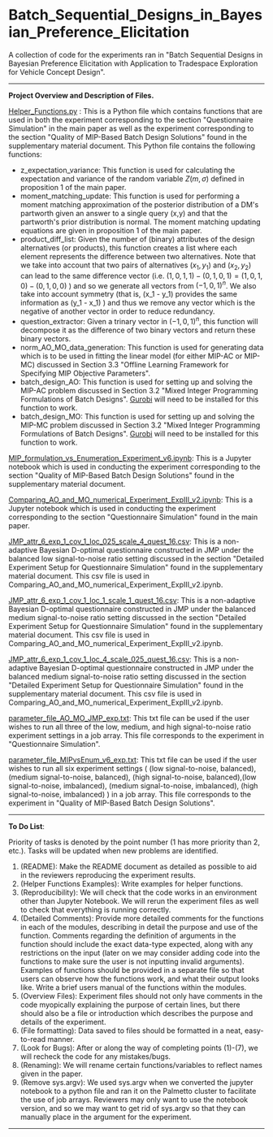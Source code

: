 # Batch_Sequential_Designs_in_Bayesian_Preference_Elicitation
A collection of code for the experiments ran in "Batch Sequential Designs in Bayesian Preference Elicitation with Application to Tradespace Exploration for Vehicle Concept Design".

-----
**Project Overview and Description of Files.** <br />

<ins>Helper_Functions.py</ins> : This is a Python file which contains functions that are used in both the experiment corresponding to the section "Questionnaire Simulation" in the main paper as well as the experiment corresponding to the section "Quality of MIP-Based Batch Design Solutions" found in the supplementary material document. This Python file contains the following functions:
* z_expectation_variance: This function is used for calculating the expectation and variance of the random variable $Z(m,\sigma)$ defined in proposition 1 of the main paper. 
* moment_matching_update: This function is used for performing a moment matching approximation of the posterior distribution of a DM's partworth given an answer to a single query (x,y) and that the partworth's prior distribution is normal. The moment matching updating equations are given in proposition 1 of the main paper.
* product_diff_list: Given the number of (binary) attributes of the design alternatives (or products), this function creates a list where each element represents the difference between two alternatives. Note that we take into account that two pairs of alternatives $(x_1,y_1)$ and $(x_2,y_2)$ can lead to the same difference vector (i.e. $(1,0,1,1) - (0,1,0,1) = (1,0,1,0) - (0,1,0,0)$ ) and so we generate all vectors from $(-1,0,1)^n$. We also take into account symmetry (that is, (x_1 - y_1) provides the same information as (y_1 - x_1) ) and thus we remove any vector which is the negative of another vector in order to reduce redundancy.
* question_extractor: Given a trinary vector in $(-1,0,1)^n$, this function will decompose it as the difference of two binary vectors and return these binary vectors.
* norm_AO_MO_data_generation: This function is used for generating data which is to be used in fitting the linear model (for either MIP-AC or MIP-MC) discussed in Section 3.3 "Offline Learning Framework for Specifying MIP Objective Parameters". 
* batch_design_AO: This function is used for setting up and solving the MIP-AC problem discussed in Section 3.2 "Mixed Integer Programming Formulations of Batch Designs". [Gurobi](https://www.gurobi.com/) will need to be installed for this function to work.
* batch_design_MO: This function is used for setting up and solving the MIP-MC problem discussed in Section 3.2 "Mixed Integer Programming Formulations of Batch Designs". [Gurobi](https://www.gurobi.com/) will need to be installed for this function to work.

<ins>MIP_formulation_vs_Enumeration_Experiment_v6.ipynb</ins>: This is a Jupyter notebook which is used in conducting the experiment corresponding to the section "Quality of MIP-Based Batch Design Solutions" found in the supplementary material document.

<ins>Comparing_AO_and_MO_numerical_Experiment_ExpIII_v2.ipynb</ins>: This is a Jupyter notebook which is used in conducting the experiment corresponding to the section "Questionnaire Simulation" found in the main paper.

<ins>JMP_attr_6_exp_1_cov_1_loc_025_scale_4_quest_16.csv</ins>: This is a non-adaptive Bayesian D-optimal questionnaire constructed in JMP under the balanced low signal-to-noise ratio setting discussed in the section "Detailed Experiment Setup for Questionnaire Simulation" found in the supplementary material document. This csv file is used in Comparing_AO_and_MO_numerical_Experiment_ExpIII_v2.ipynb.

<ins>JMP_attr_6_exp_1_cov_1_loc_1_scale_1_quest_16.csv</ins>: This is a non-adaptive Bayesian D-optimal questionnaire constructed in JMP under the balanced medium signal-to-noise ratio setting discussed in the section "Detailed Experiment Setup for Questionnaire Simulation" found in the supplementary material document. This csv file is used in Comparing_AO_and_MO_numerical_Experiment_ExpIII_v2.ipynb.


<ins>JMP_attr_6_exp_1_cov_1_loc_4_scale_025_quest_16.csv</ins>: This is a non-adaptive Bayesian D-optimal questionnaire constructed in JMP under the balanced medium signal-to-noise ratio setting discussed in the section "Detailed Experiment Setup for Questionnaire Simulation" found in the supplementary material document. This csv file is used in Comparing_AO_and_MO_numerical_Experiment_ExpIII_v2.ipynb.

<ins>parameter_file_AO_MO_JMP_exp.txt</ins>: This txt file can be used if the user wishes to run all three of the low, medium, and high signal-to-noise ratio experiment settings in a job array. This file corresponds to the experiment in "Questionnaire Simulation".

<ins>parameter_file_MIPvsEnum_v6_exp.txt</ins>: This txt file can be used if the user wishes to run all six experiment settings ( (low signal-to-noise, balanced), (medium signal-to-noise, balanced), (high signal-to-noise, balanced),(low signal-to-noise, imbalanced), (medium signal-to-noise, imbalanced), (high signal-to-noise, imbalanced) ) in a job array. This file corresponds to the experiment in "Quality of MIP-Based Batch Design Solutions".

-----
**To Do List**: <br />

Priority of tasks is denoted by the point number (1 has more priority than 2, etc.). Tasks will be updated when new problems are identified.

1. (README): Make the README document as detailed as possible to aid in the reviewers reproducing the experiment results.
2. (Helper Functions Examples): Write examples for helper functions.
3. (Reproducibility): We will check that the code works in an environment other than Jupyter Notebook. We will rerun the experiment files as well to check that everything is running correctly.
4. (Detailed Comments): Provide more detailed comments for the functions in each of the modules, describing in detail the purpose and use of the function. Comments regarding the definition of arguments in the function should include the exact data-type expected, along with any restrictions on the input (later on we may consider adding code into the functions to make sure the user is not inputting invalid arguments). Examples of functions should be provided in a separate file so that users can observe how the functions work, and what their output looks like. Write a brief users manual of the functions within the modules.
5. (Overview Files): Experiment files should not only have comments in the code myopically explaining the purpose of certain lines, but there should also be a file or introduction which describes the purpose and details of the experiment.
6. (File formatting): Data saved to files should be formatted in a neat, easy-to-read manner.
7. (Look for Bugs): After or along the way of completing points (1)-(7), we will recheck the code for any mistakes/bugs.
8. (Renaming): We will rename certain functions/variables to reflect names given in the paper.
9. (Remove sys.argv): We used sys.argv when we converted the jupyter notebook to a python file and ran it on the Palmetto cluster to facilitate the use of job arrays. Reviewers may only want to use the notebook version, and so we may want to get rid of sys.argv so that they can manually place in the argument for the experiment.

-----
